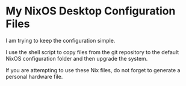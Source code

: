 # My NixOS Desktop Configuration Files

I am trying to keep the configuration simple.

I use the shell script to copy files from the git repository to the default NixOS configuration folder and then upgrade the system.

If you are attempting to use these Nix files, do not forget to generate a personal hardware file.
